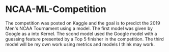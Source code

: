 # NCAA-ML-Competition
The competition was posted on Kaggle and the goal is to predict the 2019 Men's NCAA Tournament using a model. 
The first model was given by Google as a into Kernel.
The scond model used the Google model with a guessing feature presented by a Top 5 finisher in the competition.
The third model will be my own work using metrics and models I think may work.

